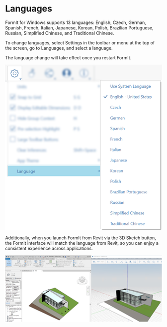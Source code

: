 # Languages

FormIt for Windows supports 13 languages: English, Czech, German, Spanish, French, Italian, Japanese, Korean, Polish, Brazilian Portuguese, Russian, Simplified Chinese, and Traditional Chinese.

To change languages, select Settings in the toolbar or menu at the top of the screen, go to Languages, and select a language.&#x20;

The language change will take effect once you restart FormIt.

![](../.gitbook/assets/localization-language-picker.png)

Additionally, when you launch FormIt from Revit via the 3D Sketch button, the FormIt interface will match the language from Revit, so you can enjoy a consistent experience across applications.

![](../.gitbook/assets/revit-formit-language-matching.png)
